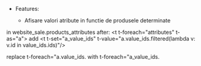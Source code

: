 - Features:

  - Afisare valori atribute in functie de produsele determinate

in website_sale.products_attributes after: \<t t-foreach="attributes" t-as="a"\> add \<t t-set="a_value_ids"
t-value="a.value_ids.filtered(lambda v: v.id in value_ids.ids)"/\>

replace t-foreach="a.value_ids. with t-foreach="a_value_ids.
